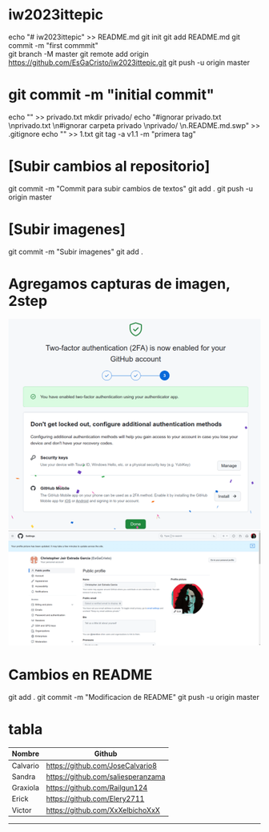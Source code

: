 # iw2023ittepic
 echo "# iw2023ittepic" >> README.md
 git init 
 git add README.md 
 git commit -m "first commmit"  
 git branch -M master 
 git remote add origin https://github.com/EsGaCristo/iw2023ittepic.git 
 git push -u origin master 

# git commit -m "initial commit" 
 echo "" >> privado.txt 
 mkdir privado/ 
 echo "#ignorar privado.txt \nprivado.txt \n#ignorar carpeta privado \nprivado/ \n.README.md.swp" >> .gitignore 
 echo "" >> 1.txt 
 git tag -a v1.1 -m "primera tag" 

# [Subir cambios al repositorio] 
 git commit -m "Commit para subir cambios de textos" 
 git add . 
 git push -u origin master 

# [Subir imagenes] 
 git commit -m "Subir imagenes" 
 git add . 



# Agregamos capturas de imagen, 2step 

![Imagen de foto nueva](https://github.com/EsGaCristo/iw2023ittepic/blob/af4a3e8c40d976c264b108f13e14318c0005cf8d/assets/2step.png)
![Imagen de verificacion](https://github.com/EsGaCristo/iw2023ittepic/blob/af4a3e8c40d976c264b108f13e14318c0005cf8d/assets/cambioFoto.png)

# Cambios en README
 git add .
 git commit -m "Modificacion de README"
 git push -u origin master

# tabla 
| Nombre | Github|
| ------ | ----- |
| Calvario | https://github.com/JoseCalvario8 |
| Sandra | https://github.com/saliesperanzama | 
| Graxiola | https://github.com/Railgun124 |
| Erick | https://github.com/Elery2711 |
| Victor | https://github.com/XxXelbichoXxX | 
------------------






